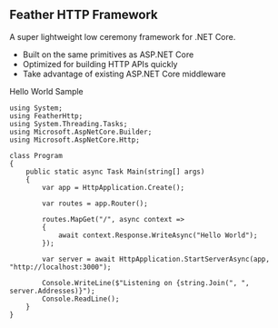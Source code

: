 ## Feather HTTP Framework

A super lightweight low ceremony framework for .NET Core.

- Built on the same primitives as ASP.NET Core
- Optimized for building HTTP APIs quickly
- Take advantage of existing ASP.NET Core middleware


Hello World Sample

```
using System;
using FeatherHttp;
using System.Threading.Tasks;
using Microsoft.AspNetCore.Builder;
using Microsoft.AspNetCore.Http;

class Program
{
    public static async Task Main(string[] args)
    {
        var app = HttpApplication.Create();

        var routes = app.Router();

        routes.MapGet("/", async context =>
        {
            await context.Response.WriteAsync("Hello World");
        });

        var server = await HttpApplication.StartServerAsync(app, "http://localhost:3000");

        Console.WriteLine($"Listening on {string.Join(", ", server.Addresses)}");
        Console.ReadLine();
    }
}
```